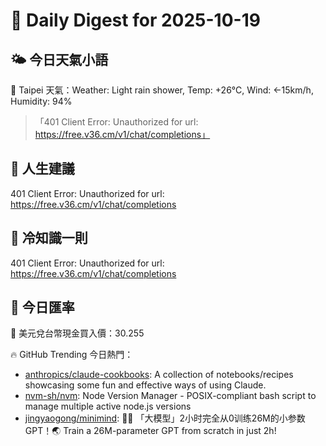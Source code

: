 # 🌅 Daily Digest for 2025-10-19

## 🌤️ 今日天氣小語
📍 Taipei 天氣：Weather: Light rain shower, Temp: +26°C, Wind: ←15km/h, Humidity: 94%
> 「401 Client Error: Unauthorized for url: https://free.v36.cm/v1/chat/completions」

## 💬 人生建議
401 Client Error: Unauthorized for url: https://free.v36.cm/v1/chat/completions

## 🧠 冷知識一則
401 Client Error: Unauthorized for url: https://free.v36.cm/v1/chat/completions
## 💱 今日匯率
💱 美元兌台幣現金買入價：30.255

🔥 GitHub Trending 今日熱門：
- [anthropics/claude-cookbooks](https://github.com/anthropics/claude-cookbooks): A collection of notebooks/recipes showcasing some fun and effective ways of using Claude.
- [nvm-sh/nvm](https://github.com/nvm-sh/nvm): Node Version Manager - POSIX-compliant bash script to manage multiple active node.js versions
- [jingyaogong/minimind](https://github.com/jingyaogong/minimind): 🚀🚀 「大模型」2小时完全从0训练26M的小参数GPT！🌏 Train a 26M-parameter GPT from scratch in just 2h!

